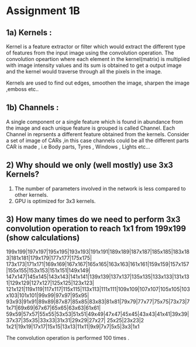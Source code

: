 # Assignment 1B

## 1a) Kernels : 
Kernel is a feature extractor or filter which would extract the different type of features from the input image
using the convolution operation. The convolution opeartion where each element in the kernel(matrix) is multiplied with 
image intensity values and its sum is obtained to get a output image and the kernel would traverse through all the 
pixels in the image.

Kernels are used to find out edges, smoothen the image, sharpen the image ,emboss etc..

## 1b) Channels :
 A single component or a single feature which is found in abundance from the image and each unique feature is grouped
 is called Channel.
 Each Channel in reprsents a different feature obtained from the kernels.
 Consider a set of image of CARs ,in this case channels could be all the different parts CAR is made ,
 i.e Body parts, Tyres , Windows , Lights etc...


## 2) Why should we only (well mostly) use 3x3 Kernels?
1) The number of parameters involved in the network is less compared to other kernels.
2) GPU is optimized for 3x3 kernels.

## 3) How many times do we need to perform 3x3 convolution operation to reach 1x1 from 199x199 (show calculations)

199x199|197x197|195x195|193x193|191x191|189x189|187x187|185x185|183x183|181x181|179x179|177x177|175x175|
173x173|171x171|169x169|167x167|165x165|163x163|161x161|159x159|157x157|155x155|153x153|151x151|149x149|
147x147|145x145|143x143|141x141|139x139|137x137|135x135|133x133|131x131|129x129|127x127|125x125|123x123|
121x121|119x119|117x117|115x115|113x113|111x111|109x109|107x107|105x105|103x103|101x101|99x99|97x97|95x95|
93x93|91x91|89x89|87x87|85x85|83x83|81x81|79x79|77x77|75x75|73x73|71x71|69x69|67x67|65x65|63x63|61x61|
59x59|57x57|55x55|53x53|51x51|49x49|47x47|45x45|43x43|41x41|39x39|37x37|35x35|33x33|31x31|29x29|27x27|
25x25|23x23|2  1x21|19x19|17x17|15x15|13x13|11x11|9x9|7x7|5x5|3x3|1x1

The convolution operation is performed 100 times .
